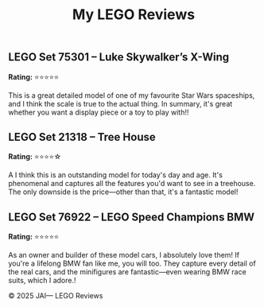<header>
  <h1>My LEGO Reviews</h1>
</header>

<div class="container">
  <div class="review">
    <h2>LEGO Set 75301 – Luke Skywalker’s X-Wing</h2>
    <p><strong>Rating:</strong> ⭐⭐⭐⭐⭐</p>
    <p> This is a great detailed model of one of my favourite Star Wars spaceships, and I think the scale is true to the actual thing. In summary, it's great whether you want a display piece or a toy to play with!!</p>
  </div>

  <div class="review">
    <h2>LEGO Set 21318 – Tree House</h2>
    <p><strong>Rating:</strong> ⭐⭐⭐⭐☆</p>
    <p>A I think this is an outstanding model for today's day and age. It's phenomenal and captures all the features you'd want to see in a treehouse. The only downside is the price—other than that, it's a fantastic model!     </p>
  </div>

  <div class="container">
  <div class="review">
    <h2>LEGO Set 76922 – LEGO Speed Champions BMW</h2>
    <p><strong>Rating:</strong> ⭐⭐⭐⭐⭐</p>
    <p> As an owner and builder of these model cars, I absolutely love them! If you're a lifelong BMW fan like me, you will too. They capture every detail of the real cars, and the minifigures are fantastic—even wearing        BMW race suits, which I adore.!</p>
  </div>

  <!-- Add more reviews here -->
</div>

<footer>
  <p>© 2025 JAI— LEGO Reviews</p>
</footer>

</body>
</html>
